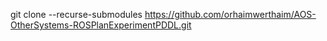 git clone --recurse-submodules https://github.com/orhaimwerthaim/AOS-OtherSystems-ROSPlanExperimentPDDL.git
